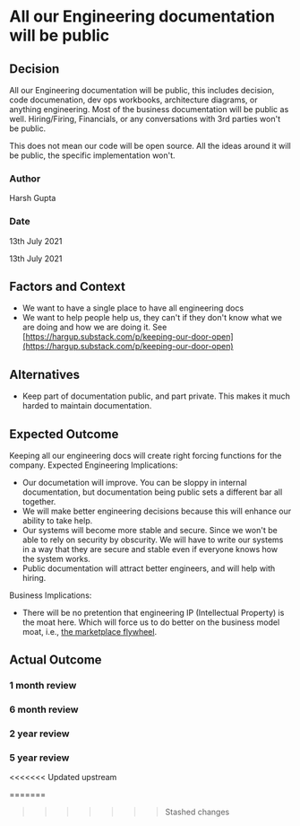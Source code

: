 # All our Engineering documentation will be public

## Decision

All our Engineering documentation will be public, this includes decision, code documenation, dev ops workbooks, architecture diagrams, or anything engineering. Most of the business documentation will be public as well. Hiring/Firing, Financials, or any conversations with 3rd parties won't be public.

This does not mean our code will be open source. All the ideas around it will be public, the specific implementation won't.

### Author

Harsh Gupta

### Date

13th July 2021

13th July 2021

## Factors and Context

* We want to have a single place to have all engineering docs
* We want to help people help us, they can't if they don't know what we are doing and how we are doing it. See [https://hargup.substack.com/p/keeping-our-door-open](https://hargup.substack.com/p/keeping-our-door-open)

## Alternatives

* Keep part of documentation public, and part private. This makes it much harded to maintain documentation.

## Expected Outcome

Keeping all our engineering docs will create right forcing functions for the company. Expected Engineering Implications:

* Our documetation will improve. You can be sloppy in internal documentation, but documentation being public sets a different bar all together.
* We will make better engineering decisions because this will enhance our ability to take help.
* Our systems will become more stable and secure. Since we won't be able to rely on security by obscurity. We will have to write our systems in a way that they are secure and stable even if everyone knows how the system works.
* Public documentation will attract better engineers, and will help with hiring.

Business Implications:

* There will be no pretention that engineering IP \(Intellectual Property\) is the moat here. Which will force us to do better on the business model moat, i.e., [the marketplace flywheel](https://hargup.substack.com/p/amazon-for-search-re-explained).

## Actual Outcome

### 1 month review

### 6 month review

### 2 year review

### 5 year review

&lt;&lt;&lt;&lt;&lt;&lt;&lt; Updated upstream

=======

> > > > > > > Stashed changes

